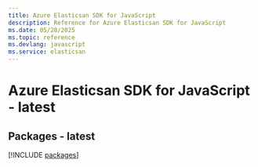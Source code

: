 ```yaml
---
title: Azure Elasticsan SDK for JavaScript
description: Reference for Azure Elasticsan SDK for JavaScript
ms.date: 05/28/2025
ms.topic: reference
ms.devlang: javascript
ms.service: elasticsan
---
```

# Azure Elasticsan SDK for JavaScript - latest
## Packages - latest
[!INCLUDE [packages](elasticsan-index.md)]